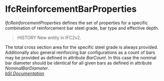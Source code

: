 IfcReinforcementBarProperties
=============================
_IfcReinforcementProperties_ defines the set of properties for a specific
combination of reinforcement bar steel grade, bar type and effective depth.  
  
> HISTORY  New entity in IFC2x2.  
  
The total cross section area for the specific steel grade is always provided.
Additionally also general reinforcing bar configurations as a count of bars
may be provided as defined in attribute _BarCount_. In this case the nominal
bar diameter should be identical for all given bars as defined in attribute
_NominalBarDiameter_.  
[ _bSI
Documentation_](https://standards.buildingsmart.org/IFC/DEV/IFC4_2/FINAL/HTML/schema/ifcprofileresource/lexical/ifcreinforcementbarproperties.htm)



